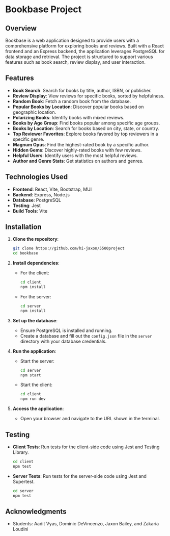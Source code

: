 # Bookbase Project

## Overview

Bookbase is a web application designed to provide users with a comprehensive platform for exploring books and reviews. Built with a React frontend and an Express backend, the application leverages PostgreSQL for data storage and retrieval. The project is structured to support various features such as book search, review display, and user interaction.

## Features

- **Book Search**: Search for books by title, author, ISBN, or publisher.
- **Review Display**: View reviews for specific books, sorted by helpfulness.
- **Random Book**: Fetch a random book from the database.
- **Popular Books by Location**: Discover popular books based on geographic location.
- **Polarizing Books**: Identify books with mixed reviews.
- **Books by Age Group**: Find books popular among specific age groups.
- **Books by Location**: Search for books based on city, state, or country.
- **Top Reviewer Favorites**: Explore books favored by top reviewers in a specific genre.
- **Magnum Opus**: Find the highest-rated book by a specific author.
- **Hidden Gems**: Discover highly-rated books with few reviews.
- **Helpful Users**: Identify users with the most helpful reviews.
- **Author and Genre Stats**: Get statistics on authors and genres.

## Technologies Used

- **Frontend**: React, Vite, Bootstrap, MUI
- **Backend**: Express, Node.js
- **Database**: PostgreSQL
- **Testing**: Jest
- **Build Tools**: Vite

## Installation

1. **Clone the repository**:
   ```bash
   git clone https://github.com/hi-jaxon/5500project
   cd bookbase
   ```

2. **Install dependencies**:
   - For the client:
     ```bash
     cd client
     npm install
     ```
   - For the server:
     ```bash
     cd server
     npm install
     ```

3. **Set up the database**:
   - Ensure PostgreSQL is installed and running.
   - Create a database and fill out the `config.json` file in the `server` directory with your database credentials.

4. **Run the application**:
   - Start the server:
     ```bash
     cd server
     npm start
     ```
   - Start the client:
     ```bash
     cd client
     npm run dev
     ```

5. **Access the application**:
   - Open your browser and navigate to the URL shown in the terminal.

## Testing

- **Client Tests**: Run tests for the client-side code using Jest and Testing Library.
  ```bash
  cd client
  npm test
  ```

- **Server Tests**: Run tests for the server-side code using Jest and Supertest.
  ```bash
  cd server
  npm test
  ```

## Acknowledgments

- Students: Aadit Vyas, Dominic DeVincenzo, Jaxon Bailey, and Zakaria Loudini
